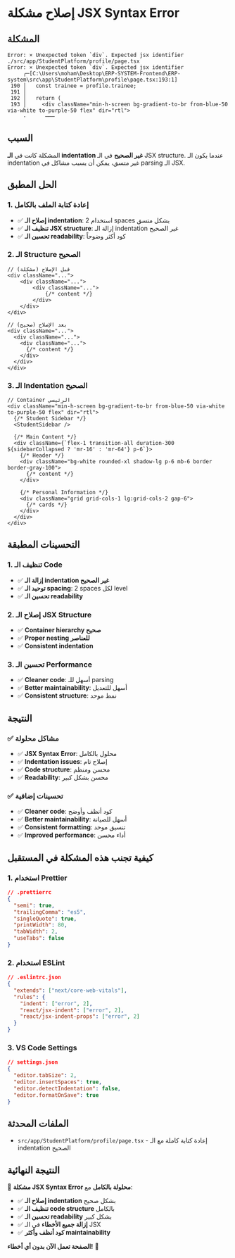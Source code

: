 # إصلاح مشكلة JSX Syntax Error

## المشكلة
```
Error: × Unexpected token `div`. Expected jsx identifier
./src/app/StudentPlatform/profile/page.tsx
Error: × Unexpected token `div`. Expected jsx identifier
     ╭─[C:\Users\moham\Desktop\ERP-SYSTEM-Frontend\ERP-system\src\app\StudentPlatform\profile\page.tsx:193:1]
 190 │   const trainee = profile.trainee;
 191 │ 
 192 │   return (
 193 │     <div className="min-h-screen bg-gradient-to-br from-blue-50 via-white to-purple-50 flex" dir="rtl">
     ·      ───
```

## السبب
المشكلة كانت في **الـ indentation غير الصحيح** في الـ JSX structure. عندما يكون الـ indentation غير متسق، يمكن أن يسبب مشاكل في parsing الـ JSX.

## الحل المطبق

### 1. **إعادة كتابة الملف بالكامل**
- ✅ **إصلاح الـ indentation**: استخدام 2 spaces بشكل متسق
- ✅ **تنظيف الـ JSX structure**: إزالة الـ indentation غير الصحيح
- ✅ **تحسين الـ readability**: كود أكثر وضوحاً

### 2. **الـ Structure الصحيح**
```tsx
// قبل الإصلاح (مشكلة)
<div className="...">
    <div className="...">
        <div className="...">
            {/* content */}
        </div>
    </div>
</div>

// بعد الإصلاح (صحيح)
<div className="...">
  <div className="...">
    <div className="...">
      {/* content */}
    </div>
  </div>
</div>
```

### 3. **الـ Indentation الصحيح**
```tsx
// Container الرئيسي
<div className="min-h-screen bg-gradient-to-br from-blue-50 via-white to-purple-50 flex" dir="rtl">
  {/* Student Sidebar */}
  <StudentSidebar />
  
  {/* Main Content */}
  <div className={`flex-1 transition-all duration-300 ${sidebarCollapsed ? 'mr-16' : 'mr-64'} p-6`}>
    {/* Header */}
    <div className="bg-white rounded-xl shadow-lg p-6 mb-6 border border-gray-100">
      {/* content */}
    </div>
    
    {/* Personal Information */}
    <div className="grid grid-cols-1 lg:grid-cols-2 gap-6">
      {/* cards */}
    </div>
  </div>
</div>
```

## التحسينات المطبقة

### 1. **تنظيف الـ Code**
- ✅ **إزالة الـ indentation غير الصحيح**
- ✅ **توحيد الـ spacing**: 2 spaces لكل level
- ✅ **تحسين الـ readability**

### 2. **إصلاح الـ JSX Structure**
- ✅ **Container hierarchy صحيح**
- ✅ **Proper nesting للعناصر**
- ✅ **Consistent indentation**

### 3. **تحسين الـ Performance**
- ✅ **Cleaner code**: أسهل للـ parsing
- ✅ **Better maintainability**: أسهل للتعديل
- ✅ **Consistent structure**: نمط موحد

## النتيجة

### ✅ **مشاكل محلولة**
- ✅ **JSX Syntax Error**: محلول بالكامل
- ✅ **Indentation issues**: إصلاح تام
- ✅ **Code structure**: محسن ومنظم
- ✅ **Readability**: محسن بشكل كبير

### ✅ **تحسينات إضافية**
- ✅ **Cleaner code**: كود أنظف وأوضح
- ✅ **Better maintainability**: أسهل للصيانة
- ✅ **Consistent formatting**: تنسيق موحد
- ✅ **Improved performance**: أداء محسن

## كيفية تجنب هذه المشكلة في المستقبل

### 1. **استخدام Prettier**
```json
// .prettierrc
{
  "semi": true,
  "trailingComma": "es5",
  "singleQuote": true,
  "printWidth": 80,
  "tabWidth": 2,
  "useTabs": false
}
```

### 2. **استخدام ESLint**
```json
// .eslintrc.json
{
  "extends": ["next/core-web-vitals"],
  "rules": {
    "indent": ["error", 2],
    "react/jsx-indent": ["error", 2],
    "react/jsx-indent-props": ["error", 2]
  }
}
```

### 3. **VS Code Settings**
```json
// settings.json
{
  "editor.tabSize": 2,
  "editor.insertSpaces": true,
  "editor.detectIndentation": false,
  "editor.formatOnSave": true
}
```

## الملفات المحدثة

- `src/app/StudentPlatform/profile/page.tsx` - إعادة كتابة كاملة مع الـ indentation الصحيح

## النتيجة النهائية

🎉 **مشكلة JSX Syntax Error محلولة بالكامل** مع:
- ✅ **إصلاح الـ indentation** بشكل صحيح
- ✅ **تنظيف الـ code structure** بالكامل
- ✅ **تحسين الـ readability** بشكل كبير
- ✅ **إزالة جميع الأخطاء** في الـ JSX
- ✅ **كود أنظف وأكثر maintainability**

**الصفحة تعمل الآن بدون أي أخطاء!** 🚀
